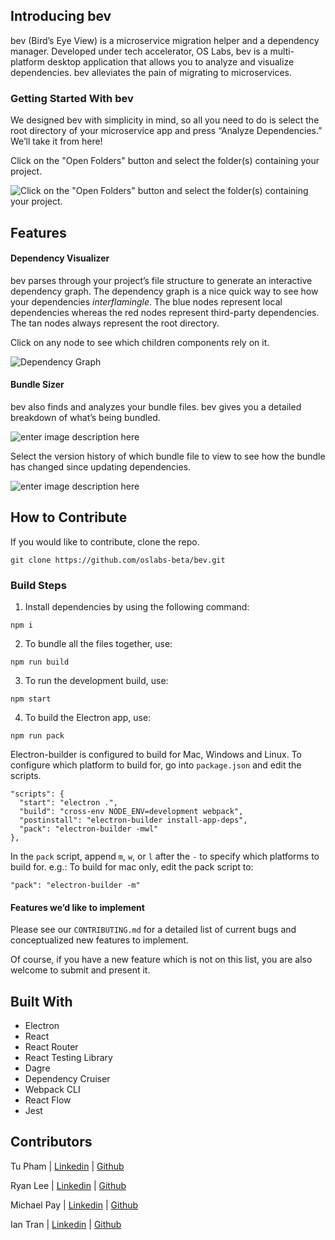 ## Introducing bev

bev (Bird’s Eye View) is a microservice migration helper and a dependency manager. Developed under tech accelerator, OS Labs, bev is a multi-platform desktop application that allows you to analyze and visualize dependencies. bev alleviates the pain of migrating to microservices.

### Getting Started With bev

We designed bev with simplicity in mind, so all you need to do is select the root directory of your microservice app and press “Analyze Dependencies.” We’ll take it from here! 

Click on the "Open Folders" button and select the folder(s) containing your project.

![Click on the "Open Folders" button and select the folder(s) containing your project.](https://i.imgur.com/BP6liem.gif)

## Features
#### Dependency Visualizer

bev parses through your project’s file structure to generate an interactive dependency graph. The dependency graph is a nice quick way to see how your dependencies *interflamingle*. The blue nodes represent local dependencies whereas the red nodes represent third-party dependencies. The tan nodes always represent the root directory.

Click on any node to see which children components rely on it. 

![Dependency Graph](https://i.imgur.com/QDyFgSs.gif)

#### Bundle Sizer

bev also finds and analyzes your bundle files. bev gives you a detailed breakdown of what’s being bundled.

![enter image description here](https://i.imgur.com/UDXgfVC.png)

Select the version history of which bundle file to view to see how the bundle has changed since updating dependencies.

![enter image description here](https://i.imgur.com/jp8CSog.png)

## How to Contribute

If you would like to contribute, clone the repo.

```
git clone https://github.com/oslabs-beta/bev.git
```

### Build Steps
 
1. Install dependencies by using the following command:
  ```
  npm i
  ```
2. To bundle all the files together, use:
  ```
  npm run build
  ```
3. To run the development build, use:
  ```
  npm start
  ```
4. To build the Electron app, use:
  ```
  npm run pack
  ```
 
Electron-builder is configured to build for Mac, Windows and Linux. To configure which platform to build for, go into `package.json` and edit the scripts.
```
"scripts": {
  "start": "electron .",
  "build": "cross-env NODE_ENV=development webpack",
  "postinstall": "electron-builder install-app-deps",
  "pack": "electron-builder -mwl"
},
```
In the `pack` script, append `m`, `w`, or `l` after the `-` to specify which platforms to build for.
e.g.: To build for mac only, edit the pack script to:
```
"pack": "electron-builder -m"
```
 
#### Features we’d like to implement

Please see our `CONTRIBUTING.md` for a detailed list of current bugs and conceptualized new features to implement.

Of course, if you have a new feature which is not on this list, you are also welcome to submit and present it.

## Built With
 - Electron
 - React
 - React Router
 - React Testing Library
 - Dagre
 - Dependency Cruiser
 - Webpack CLI
 - React Flow
 - Jest

## Contributors

Tu Pham | [Linkedin](https://www.linkedin.com/in/toopham/) | [Github](https://github.com/toopham)

Ryan Lee | [Linkedin](https://www.linkedin.com/in/ryan-lee-dev/) | [Github](https://github.com/savoy1211)

Michael Pay | [Linkedin](https://www.linkedin.com/in/michael-edward-pay/) | [Github](https://github.com/airpick)

Ian Tran | [Linkedin](https://www.linkedin.com/in/ictran/) | [Github](https://github.com/eienTran)
